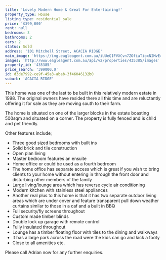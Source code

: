 ```yaml
---
title: 'Lovely Modern Home & Great For Entertaining!'
property_type: House
listing_type: residential_sale
price: '$399,000'
rent: null
bedrooms: 3
bathrooms: 2
cars: 2
status: Sold
address: '101 Mitchell Street, ACACIA RIDGE'
main_image: 'https://img.eagleagent.com.au/iUUeQIFVXCvn7ZOfiaTioxNIMvE=/1280x854/smart/https://s3-us-west-2.amazonaws.com/eagleagent-orig/images/6823981/114609879-image-M.jpg'
images: 'http://www.eagleagent.com.au/api/v2/properties/435385/images'
property_id: '435385'
price_search: '399000.0'
id: d3de7992-ce9f-45a3-abab-3f46046132b0
suburb: 'ACACIA RIDGE'
---
```

This home was one of the last to be built in this relatively modern estate in 1998. The original owners have resided there all this time and are reluctantly offering it for sale as they are moving south to their farm.

The home is situated on one of the larger blocks in the estate boasting 500sqm and situated on a corner. The property is fully fenced and is child and pet friendly.

Other features include;
*  Three good sized bedrooms with built ins
*  Solid brick and tile construction
*  Open plan living
*  Master bedroom features an ensuite
*  Home office or could be used as a fourth bedroom
*  The home office has separate access which is great if you wish to bring clients to your home without entering in through the front door and disturbing other members of the family
*  Large living/lounge area which has reverse cycle air conditioning
*  Modern kitchen with stainless steel appliances
*  Another real plus to this home is that it has two separate outdoor living areas which are under cover and feature transparent pull down weather curtains similar to those in a caf and a built in BBQ
*  Full security/fly screens throughout
*  Custom made timber blinds
*  Double lock up garage with remote control
*  Fully insulated throughout
*  Lounge has a timber floating floor with tiles to the dining and walkways
*  It has a large park across the road were the kids can go and kick a footy
*  Close to all amenities etc.

Please call Adrian now for any further enquiries.